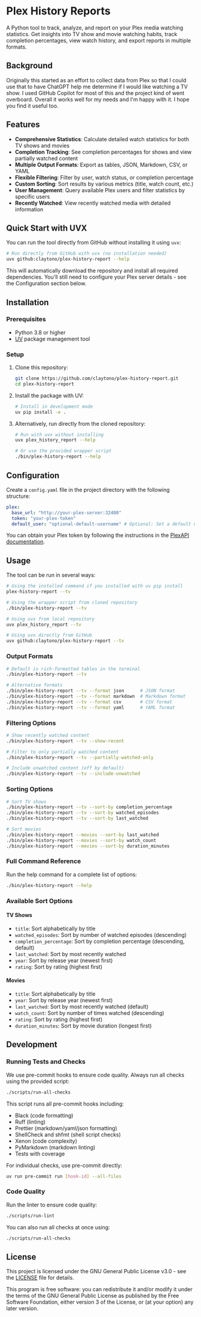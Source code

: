 # Plex History Reports

A Python tool to track, analyze, and report on your Plex media watching statistics. Get insights
into TV show and movie watching habits, track completion percentages, view watch history, and export
reports in multiple formats.

## Background

Originally this started as an effort to collect data from Plex so that I could use that to have
ChatGPT help me determine if I would like watching a TV show. I used GitHub Copilot for most of this
and the project kind of went overboard. Overall it works well for my needs and I'm happy with it. I
hope you find it useful too.

## Features

- **Comprehensive Statistics**: Calculate detailed watch statistics for both TV shows and movies
- **Completion Tracking**: See completion percentages for shows and view partially watched content
- **Multiple Output Formats**: Export as tables, JSON, Markdown, CSV, or YAML
- **Flexible Filtering**: Filter by user, watch status, or completion percentage
- **Custom Sorting**: Sort results by various metrics (title, watch count, etc.)
- **User Management**: Query available Plex users and filter statistics by specific users
- **Recently Watched**: View recently watched media with detailed information

## Quick Start with UVX

You can run the tool directly from GitHub without installing it using `uvx`:

```bash
# Run directly from GitHub with uvx (no installation needed)
uvx github:claytono/plex-history-report --help
```

This will automatically download the repository and install all required dependencies. You'll still
need to configure your Plex server details - see the Configuration section below.

## Installation

### Prerequisites

- Python 3.8 or higher
- [UV](https://github.com/astral-sh/uv) package management tool

### Setup

1. Clone this repository:

   ```bash
   git clone https://github.com/claytono/plex-history-report.git
   cd plex-history-report
   ```

2. Install the package with UV:

   ```bash
   # Install in development mode
   uv pip install -e .
   ```

3. Alternatively, run directly from the cloned repository:

   ```bash
   # Run with uvx without installing
   uvx plex_history_report --help

   # Or use the provided wrapper script
   ./bin/plex-history-report --help
   ```

## Configuration

Create a `config.yaml` file in the project directory with the following structure:

```yaml
plex:
  base_url: "http://your-plex-server:32400"
  token: "your-plex-token"
  default_user: "optional-default-username" # Optional: Set a default user
```

You can obtain your Plex token by following the instructions in the
[PlexAPI documentation](https://github.com/pkkid/python-plexapi#getting-a-plex-token).

## Usage

The tool can be run in several ways:

```bash
# Using the installed command if you installed with uv pip install
plex-history-report --tv

# Using the wrapper script from cloned repository
./bin/plex-history-report --tv

# Using uvx from local repository
uvx plex_history_report --tv

# Using uvx directly from GitHub
uvx github:claytono/plex-history-report --tv
```

### Output Formats

```bash
# Default is rich-formatted tables in the terminal
./bin/plex-history-report --tv

# Alternative formats
./bin/plex-history-report --tv --format json      # JSON format
./bin/plex-history-report --tv --format markdown  # Markdown format
./bin/plex-history-report --tv --format csv       # CSV format
./bin/plex-history-report --tv --format yaml      # YAML format
```

### Filtering Options

```bash
# Show recently watched content
./bin/plex-history-report --tv --show-recent

# Filter to only partially watched content
./bin/plex-history-report --tv --partially-watched-only

# Include unwatched content (off by default)
./bin/plex-history-report --tv --include-unwatched
```

### Sorting Options

```bash
# Sort TV shows
./bin/plex-history-report --tv --sort-by completion_percentage
./bin/plex-history-report --tv --sort-by watched_episodes
./bin/plex-history-report --tv --sort-by last_watched

# Sort movies
./bin/plex-history-report --movies --sort-by last_watched
./bin/plex-history-report --movies --sort-by watch_count
./bin/plex-history-report --movies --sort-by duration_minutes
```

### Full Command Reference

Run the help command for a complete list of options:

```bash
./bin/plex-history-report --help
```

### Available Sort Options

#### TV Shows

- `title`: Sort alphabetically by title
- `watched_episodes`: Sort by number of watched episodes (descending)
- `completion_percentage`: Sort by completion percentage (descending, default)
- `last_watched`: Sort by most recently watched
- `year`: Sort by release year (newest first)
- `rating`: Sort by rating (highest first)

#### Movies

- `title`: Sort alphabetically by title
- `year`: Sort by release year (newest first)
- `last_watched`: Sort by most recently watched (default)
- `watch_count`: Sort by number of times watched (descending)
- `rating`: Sort by rating (highest first)
- `duration_minutes`: Sort by movie duration (longest first)

## Development

### Running Tests and Checks

We use pre-commit hooks to ensure code quality. Always run all checks using the provided script:

```bash
./scripts/run-all-checks
```

This script runs all pre-commit hooks including:

- Black (code formatting)
- Ruff (linting)
- Prettier (markdown/yaml/json formatting)
- ShellCheck and shfmt (shell script checks)
- Xenon (code complexity)
- PyMarkdown (markdown linting)
- Tests with coverage

For individual checks, use pre-commit directly:

```bash
uv run pre-commit run [hook-id] --all-files
```

### Code Quality

Run the linter to ensure code quality:

```bash
./scripts/run-lint
```

You can also run all checks at once using:

```bash
./scripts/run-all-checks
```

## License

This project is licensed under the GNU General Public License v3.0 - see the [LICENSE](LICENSE) file
for details.

This program is free software: you can redistribute it and/or modify it under the terms of the GNU
General Public License as published by the Free Software Foundation, either version 3 of the
License, or (at your option) any later version.
